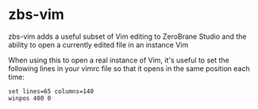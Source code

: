 # zbs-vim

zbs-vim adds a useful subset of Vim editing to ZeroBrane Studio and the ability to open a currently edited file in an instance Vim

When using this to open a real instance of Vim, it's useful to set the following lines in your vimrc file so that it opens in the same position each time:

    set lines=65 columns=140
    winpos 400 0
